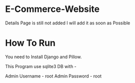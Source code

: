 # E-Commerce-Website

Details Page is still not added I will add it as soon as Possible


# How To Run

You need to Install Django and Pillow.


This Program use sqlite3 DB with - 

Admin Username - root
Admin Password - root


